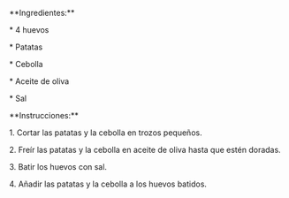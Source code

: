 \*\*Ingredientes:\*\*

\* 4 huevos

\* Patatas

\* Cebolla

\* Aceite de oliva

\* Sal

\*\*Instrucciones:\*\*

1\. Cortar las patatas y la cebolla en trozos pequeños.

2\. Freír las patatas y la cebolla en aceite de oliva hasta que estén doradas.

3\. Batir los huevos con sal.

4\. Añadir las patatas y la cebolla a los huevos batidos.

